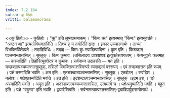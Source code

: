 ```yaml
---
index: 7.2.104
sutra: कु तिहोः
vritti: balamanorama

---
```

<<कु तिहोः>> - कुतिहोः । "कु" इति लुप्तप्रथमाकम् । "किमः कः" इत्यस्मात् "किमः" इत्यनुवर्तते । "अष्टन आ" इत्यतोविभक्ता॑विति । तिश्च ह् च तयोरिति द्वन्द्वः । इकार उच्चारणार्थः । ताभ्यां विभक्तिर्विशेष्यते । तदादिविधिः । तदाह — किमः कुः स्यादित्यादिना । कुत इति । किंशब्दात् पञ्चम्यन्तात्तसिल् । सुब्लुक् । किमः कुभावः ।तसिलादयः प्राक्पाशपः॑ इत्युक्तेरव्ययत्वम् । वेत्यनुवृत्तेः फलमाह — कस्मादिति ।तिहो॑रित्युक्तेरत्र न कुभावः । सर्वनाम्न उदाहरति — यत इति । यच्छब्दात्पञ्चम्यन्तात्सुब्लुक्, तसिलो विभक्तित्वात्तस्मिन्परे त्यदाद्यत्वं पररूपम् । एवं तच्छब्दात्तत इति रूपम् । पक्षे तस्मादिति भवति । अत इति । एतच्छब्दात्पञ्चन्तात्तसिल् । सुब्लुक् । एतदोऽन् । सर्वादेशः । नलोपः । पक्षेएतस्मा॑दिति भवति । इत इति । इदंशब्दात्पञ्चम्यन्तात्तसिल् । सुब्लुक् ।इदम इश् । पक्षे अस्मादिति भवति । अमुत इति । अदस्शब्दात्पञ्चम्यन्तात्तसिल्, उत्वमत्वे च । पक्षेअमुष्मा॑दिति भवति । बहुत इति । पक्षे "बहुभ्य" इति भवति । द्व्यादेस्त्विति । सर्वनामत्वात्प्राप्तस्तसिल्-द्व्यादिपर्युदासान्नेत्यर्थः । 